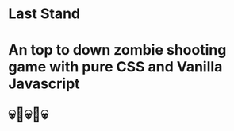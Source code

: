 <h1>Last Stand <h1/>
<p>An top to down zombie shooting game with pure CSS and Vanilla Javascript<p/>
💀🧟💀🧟💀

